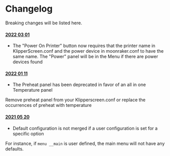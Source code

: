 # Changelog

Breaking changes will be listed here.

#### [2022 03 01](https://github.com/jordanruthe/KlipperScreen/commit/49ab84e8d51535d3469d97fdee53099cca6abc39)
* The "Power On Printer" button now requires that the printer name in KlipperScreen.conf
and the power device in moonraker.conf to have the same name.
The "Power" panel will be in the Menu if there are power devices found

#### [2022 01 11](https://github.com/jordanruthe/KlipperScreen/commit/8a8c6c064cc6d097b1b34a5c42b4001367e545a6)
* The Preheat panel has been deprecated in favor of an all in one Temperature panel

Remove preheat panel from your Klipperscreen.conf or replace the occurrences of preheat with temperature

#### [2021 05 20](https://github.com/jordanruthe/KlipperScreen/commit/eb801486928bf02709033dcbc5f0a45ca43b23c1)
* Default configuration is not merged if a user configuration is set for a specific option

For instance, if `menu __main` is user defined, the main menu will not have any defaults.
